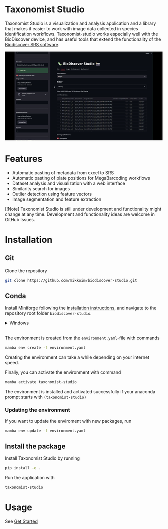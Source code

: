 # Taxonomist Studio

Taxonomist Studio is a visualization and analysis application and a library that makes it easier to work with image data collected in species identification workflows. Taxonomist-studio works especially well with the BioDiscover device, and has useful tools that extend the functionality of the [Biodiscover SRS software](https://github.com/Aarhus-University-MPE/BioDiscover/).

![Demo](docs/img/demo.gif)



# Features
- Automatic pasting of metadata from excel to SRS
- Automatic pasting of plate positions for MegaBarcoding workflows
- Dataset analysis and visualization with a web interface
- Similarity search for images
- Outlier detection using feature vectors
- Image segmentation and feature extraction

[!Note] Taxonomist Studio is still under development and functionality might change at any time. Development and functionality ideas are welcome in GitHub Issues.

# Installation

## Git

Clone the repository

```bash
git clone https://github.com/mikkoim/biodiscover-studio.git
```
## Conda
Install Miniforge following the [installation instructions](https://github.com/conda-forge/miniforge?tab=readme-ov-file#install), and navigate to the repository root folder ```biodiscover-studio```.
<details>
<summary>Windows</summary>

---
On Windows, once Conda is installed, you should have the program "Miniforge Prompt" in your start menu. Opening the application opens a command line window

```cmd
(base) C:\>
```

where you can use the ```cd``` command to navigate to the repository location. Remember that on Windows, you can change the drive by writing the drive name and pressing Enter:

```cmd
(base) C:\>d:
(base) D:\>
```

Navigate to the correct folder:
```cmd
(base) D:\>cd D:\your_path\biodiscover-studio
(base) D:\your_path\biodiscover-studio>
```

where you can apply the Conda commands in the next steps.

---
</details>
<br>


The environment is created from the ```environment.yaml```-file with commands
```bash
mamba env create -f environment.yaml
```
Creating the environment can take a while depending on your internet speed.  

Finally, you can activate the environment with command
```bash
mamba activate taxonomist-studio
```

The environment is installed and activated successfully if your anaconda prompt starts with ```(taxonomist-studio)```

### Updating the environment

If you want to update the enviroment with new packages, run

```bash
mamba env update -f environment.yaml
```

## Install the package

Install Taxonomist Studio by running

```bash
pip install -e .
```

Run the application with

```bash
taxonomist-studio
```

# Usage

See [Get Started](docs/get_started.md)
